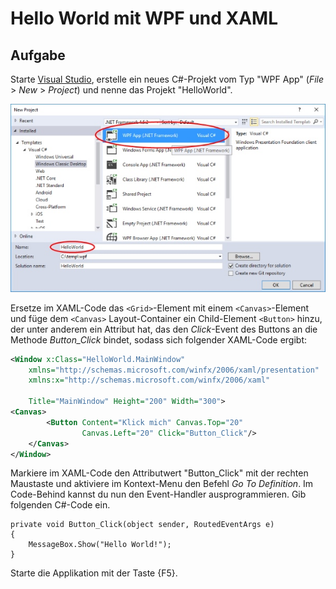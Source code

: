 # Hello World mit WPF und XAML

## Aufgabe 

Starte [Visual Studio](https://www.visualstudio.com/de/), erstelle ein neues C#-Projekt vom Typ "WPF App" (_File_ > _New_ > _Project_) und nenne das Projekt "HelloWorld". 

![Bild 1](res/01.jpg)

Ersetze im XAML-Code das `<Grid>`-Element mit einem `<Canvas>`-Element und füge dem `<Canvas>` Layout-Container ein Child-Element `<Button>` hinzu, der unter anderem ein Attribut hat, das den _Click_-Event des Buttons an die Methode _Button_Click_ bindet,  sodass sich folgender XAML-Code ergibt: 

```xml
<Window x:Class="HelloWorld.MainWindow"
    xmlns="http://schemas.microsoft.com/winfx/2006/xaml/presentation"
    xmlns:x="http://schemas.microsoft.com/winfx/2006/xaml"

    Title="MainWindow" Height="200" Width="300">
<Canvas>
        <Button Content="Klick mich" Canvas.Top="20"
                Canvas.Left="20" Click="Button_Click"/>
    </Canvas>
</Window>
```

Markiere im XAML-Code den Attributwert "Button_Click" mit der rechten Maustaste und aktiviere im Kontext-Menu den Befehl _Go To Definition_. Im Code-Behind kannst du nun den Event-Handler ausprogrammieren. Gib folgenden C#-Code ein. 
 
```CSharp
private void Button_Click(object sender, RoutedEventArgs e)
{
    MessageBox.Show("Hello World!");
}
```

Starte die Applikation mit der Taste {F5}.